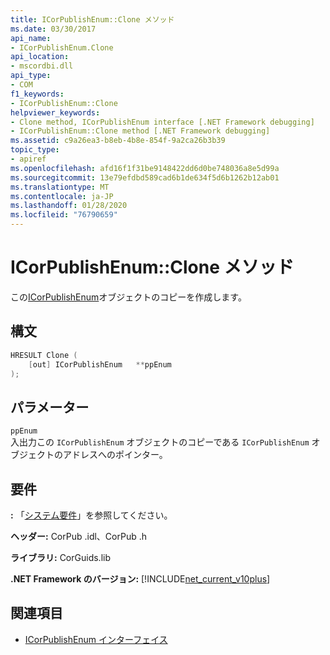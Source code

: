 ```yaml
---
title: ICorPublishEnum::Clone メソッド
ms.date: 03/30/2017
api_name:
- ICorPublishEnum.Clone
api_location:
- mscordbi.dll
api_type:
- COM
f1_keywords:
- ICorPublishEnum::Clone
helpviewer_keywords:
- Clone method, ICorPublishEnum interface [.NET Framework debugging]
- ICorPublishEnum::Clone method [.NET Framework debugging]
ms.assetid: c9a26ea3-b8eb-4b8e-854f-9a2ca26b3b39
topic_type:
- apiref
ms.openlocfilehash: afd16f1f31be9148422dd6d0be748036a8e5d99a
ms.sourcegitcommit: 13e79efdbd589cad6b1de634f5d6b1262b12ab01
ms.translationtype: MT
ms.contentlocale: ja-JP
ms.lasthandoff: 01/28/2020
ms.locfileid: "76790659"
---
```

# <a name="icorpublishenumclone-method"></a>ICorPublishEnum::Clone メソッド
この[ICorPublishEnum](icorpublishenum-interface.md)オブジェクトのコピーを作成します。  
  
## <a name="syntax"></a>構文  
  
```cpp  
HRESULT Clone (  
    [out] ICorPublishEnum   **ppEnum  
);  
```  
  
## <a name="parameters"></a>パラメーター  
 `ppEnum`  
 入出力この `ICorPublishEnum` オブジェクトのコピーである `ICorPublishEnum` オブジェクトのアドレスへのポインター。  
  
## <a name="requirements"></a>要件  
 **:** 「[システム要件](../../../../docs/framework/get-started/system-requirements.md)」を参照してください。  
  
 **ヘッダー:** CorPub .idl、CorPub .h  
  
 **ライブラリ:** CorGuids.lib  
  
 **.NET Framework のバージョン:** [!INCLUDE[net_current_v10plus](../../../../includes/net-current-v10plus-md.md)]  
  
## <a name="see-also"></a>関連項目

- [ICorPublishEnum インターフェイス](icorpublishenum-interface.md)
